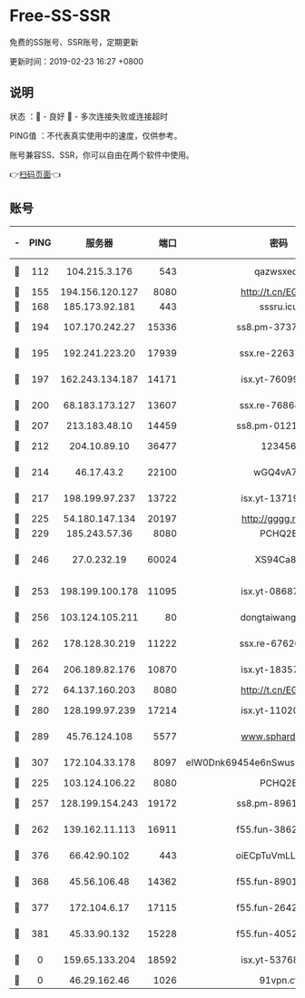 # Free-SS-SSR

免费的SS账号、SSR账号，定期更新

更新时间：2019-02-23 16:27 +0800

## 说明

状态     ：🙂 - 良好 🙁 - 多次连接失败或连接超时

PING值   ：不代表真实使用中的速度，仅供参考。

账号兼容SS、SSR，你可以自由在两个软件中使用。

👉[扫码页面](https://liesauer.github.io/free-ss-ssr.github.io/)👈

## 账号

|-|PING|服务器|端口|密码|加密方式|区域|
|:----:|:----:|:-----:|-----:|:----:|:----:|:----:|
|🙂|112|104.215.3.176|543|qazwsxedc|aes-256-gcm|JP|
|🙂|155|194.156.120.127|8080|http://t.cn/EGJIyrl|rc4-md5|RU|
|🙂|168|185.173.92.181|443|sssru.icu|rc4-md5|RU|
|🙂|194|107.170.242.27|15336|ss8.pm-37378232|aes-256-cfb|US|
|🙂|195|192.241.223.20|17939|ssx.re-22637861|aes-256-cfb|US|
|🙂|197|162.243.134.187|14171|isx.yt-76099235|aes-256-cfb|US|
|🙂|200|68.183.173.127|13607|ssx.re-76868937|aes-256-cfb|US|
|🙂|207|213.183.48.10|14459|ss8.pm-01218790|rc4-md5|RU|
|🙂|212|204.10.89.10|36477|123456|aes-256-cfb|US|
|🙂|214|46.17.43.2|22100|wGQ4vA7D|aes-256-gcm|RU|
|🙂|217|198.199.97.237|13722|isx.yt-13719964|aes-256-cfb|US|
|🙂|225|54.180.147.134|20197|http://gggg.rocks|chacha20|KR|
|🙂|229|185.243.57.36|8080|PCHQ2E|rc4-md5|US|
|🙂|246|27.0.232.19|60024|XS94Ca8K|xchacha20-ietf-poly1305|HK|
|🙂|253|198.199.100.178|11095|isx.yt-08687523|aes-256-cfb|US|
|🙂|256|103.124.105.211|80|dongtaiwang.com|aes-256-cfb|US|
|🙂|262|178.128.30.219|11222|ssx.re-67626834|aes-256-cfb|SG|
|🙂|264|206.189.82.176|10870|isx.yt-18357670|aes-256-cfb|SG|
|🙂|272|64.137.160.203|8080|http://t.cn/EGJIyrl|rc4-md5|CA|
|🙂|280|128.199.97.239|17214|isx.yt-11020903|aes-256-cfb|SG|
|🙂|289|45.76.124.108|5577|www.sphard.com|aes-256-cfb|AU|
|🙂|307|172.104.33.178|8097|eIW0Dnk69454e6nSwuspv9DmS201tQ0D|aes-256-cfb|SG|
|🙂|225|103.124.106.22|8080|PCHQ2E|rc4-md5|US|
|🙂|257|128.199.154.243|19172|ss8.pm-89617917|aes-256-cfb|SG|
|🙂|262|139.162.11.113|16911|f55.fun-38620708|aes-256-cfb|SG|
|🙂|376|66.42.90.102|443|oiECpTuVmLLxk4Ts|aes-256-cfb|US|
|🙁|368|45.56.106.48|14362|f55.fun-89010731|aes-256-cfb|US|
|🙁|377|172.104.6.17|17115|f55.fun-26427842|aes-256-cfb|US|
|🙁|381|45.33.90.132|15228|f55.fun-40522373|aes-256-cfb|US|
|🙁|0|159.65.133.204|18592|isx.yt-53768973|aes-256-cfb|SG|
|🙁|0|46.29.162.46|1026|91vpn.cf|rc4-md5|RU|
